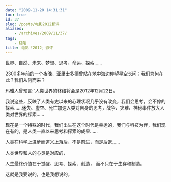 ```yaml
---
date: "2009-11-20 14:31:31"
toc: true
id: 37
slug: /posts/电影2012影评
aliases:
    - /archives/2009/11/37/
tags:
    - 随笔
title: 电影「2012」影评
---
```


世界、自然、未来、梦想、思考、命运、探索……

 

2300多年前的一个夜晚，亚里士多德曾站在地中海边仰望星空长问；我们为何在此？我们从何而来？


玛雅人曾预言:“人类世界的终结将会是2012年12月22日。


我说这些，反映了人类有史以来的心理状况几乎没有改变，我们会思考，会不停的探索……迷失、虚空、死亡加速人类对自身的思考，战争、灾难、神秘事件放大人类对世界的探索……


现在是一个特殊的时代，我们出生在这个时代是幸运的，我们与科技为伴，我们现在有的，是人类一直以来思考和探索的成果……


人类在科学上进步而道义上落后，不是前进，而是后退……


人类世界和人的心灵是对应的，


人生最终价值在于觉醒、思考、探索、创造， 而不只在于生存和制造。

 

这就是我要说的，也是我想说的。